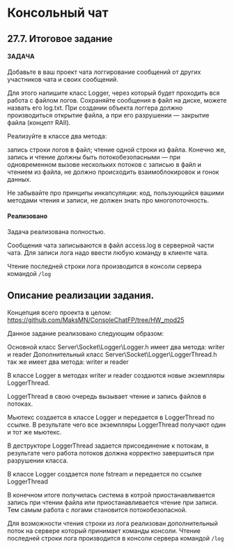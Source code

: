 # Консольный чат
## 27.7. Итоговое задание

#### ЗАДАЧА
Добавьте в ваш проект чата логгирование сообщений от других участников чата и своих сообщений.

Для этого напишите класс Logger, через который будет проходить вся работа с файлом логов. Сохраняйте сообщения в файл на диске, можете назвать его log.txt. При создании объекта логгера должно производиться открытие файла, а при его разрушении — закрытие файла (концепт RAII).

Реализуйте в классе два метода:

запись строки логов в файл;
чтение одной строки из файла.
Конечно же, запись и чтение должны быть потокобезопасными — при одновременном вызове нескольких потоков с записью в файл и чтением из файла, не должно происходить взаимоблокировок и гонок данных.

Не забывайте про принципы инкапсуляции: код, пользующийся вашими методами чтения и записи, не должен знать про многопоточность.

#### Реализовано
Задача реализована полностью. 

Сообщения чата записываются в файл access.log в серверной части чата. Для записи лога надо ввести любую команду в клиенте чата.

Чтение последней строки лога производится в консоли сервера командой ```/log```

## Описание реализации задания.

Концепция всего проекта в целом: https://github.com/MaksMN/ConsoleChatFP/tree/HW_mod25

Данное задание реализовано следующим образом:

Основной класс Server\Socket\Logger\Logger.h имеет два метода: writer и reader
Дополнительный класс Server\Socket\Logger\LoggerThread.h так же имеет два метода: writer и reader

В классе Logger в методах writer и reader создаются новые экземпляры LoggerThread.

LoggerThread в свою очередь вызывает чтение и запись файлов в потоках.

Мьютекс создается в классе Logger и передается в LoggerThread по ссылке. В результате чего все экземпляры LoggerThread получают один и тот же мьютекс.

В деструкторе LoggerThread задается присоединение к потокам, в результате чего работа потоков должна корректно завершиться при разрушении класса.

В классе Logger создается поле fstream и передается по ссылке LoggerThread

В конечном итоге получилась система в котрой приостанавливается запись при чтении файла или приостанавливается чтение при записи. Тем самым работа с логами становится потокобезопасной.

Для возможности чтения строки из лога реализован дополнительный поток на сервере который принимает команды консоли. Чтение последней строки лога производится в консоли сервера командой ```/log```